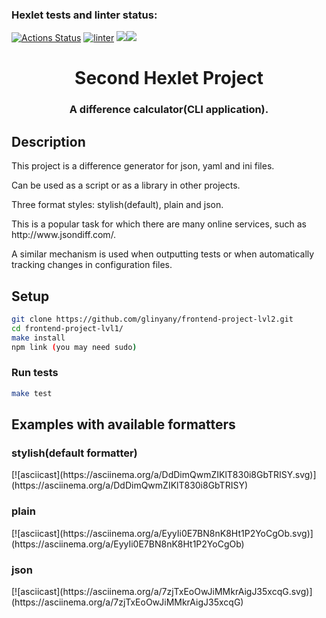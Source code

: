 ### Hexlet tests and linter status:
[![Actions Status](https://github.com/glinyany/frontend-project-lvl2/workflows/hexlet-check/badge.svg)](https://github.com/glinyany/frontend-project-lvl2/actions)
[![linter](https://github.com/glinyany/frontend-project-lvl2/actions/workflows/linter-check.yml/badge.svg)](https://github.com/glinyany/frontend-project-lvl2/actions/workflows/linter-check.yml)
<a href="https://codeclimate.com/github/glinyany/frontend-project-lvl2/test_coverage"><img src="https://api.codeclimate.com/v1/badges/f4dbf79c0df4cb7f8cd7/test_coverage" /></a><a href="https://codeclimate.com/github/glinyany/frontend-project-lvl2/maintainability"><img src="https://api.codeclimate.com/v1/badges/f4dbf79c0df4cb7f8cd7/maintainability" /></a>

<h1 align="center">Second Hexlet Project</h1>
<h3 align="center">A difference calculator(CLI application).</h3>
<h2>Description</h2>
<p>This project is a difference generator for json, yaml and ini files.</p>
<p>Can be used as a script or as a library in other projects.</p>
<p>Three format styles: stylish(default), plain and json.</p> 
<p>This is a popular task for which there are many online services, such as http://www.jsondiff.com/.</p>
<p>A similar mechanism is used when outputting tests or when automatically tracking changes in configuration files.</p>

## Setup

```sh
git clone https://github.com/glinyany/frontend-project-lvl2.git
cd frontend-project-lvl1/
make install
npm link (you may need sudo)
```

### Run tests

```sh
make test
```

<h2>Examples with available formatters</h2>

<h3>stylish(default formatter)</h3>
[![asciicast](https://asciinema.org/a/DdDimQwmZIKlT830i8GbTRISY.svg)](https://asciinema.org/a/DdDimQwmZIKlT830i8GbTRISY)
<h3>plain</h3>
[![asciicast](https://asciinema.org/a/EyyIi0E7BN8nK8Ht1P2YoCgOb.svg)](https://asciinema.org/a/EyyIi0E7BN8nK8Ht1P2YoCgOb)
<h3>json</h3>
[![asciicast](https://asciinema.org/a/7zjTxEoOwJiMMkrAigJ35xcqG.svg)](https://asciinema.org/a/7zjTxEoOwJiMMkrAigJ35xcqG)
